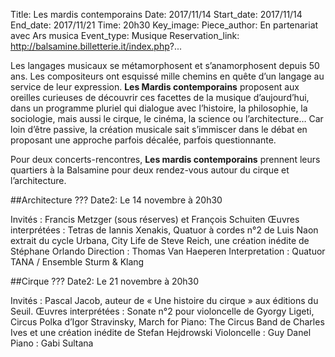 Title: Les mardis contemporains
Date: 2017/11/14
Start_date: 2017/11/14
End_date: 2017/11/21
Time: 20h30
Key_image:
Piece_author: En partenariat avec Ars musica
Event_type: Musique
Reservation_link: http://balsamine.billetterie.it/index.php?...

Les langages musicaux se métamorphosent et s’anamorphosent depuis 50 ans. Les compositeurs ont esquissé mille chemins en quête d’un langage au service de leur expression. **Les Mardis contemporains** proposent aux oreilles curieuses de découvrir ces facettes de la musique d’aujourd’hui, dans un programme pluriel qui dialogue avec l’histoire, la philosophie, la sociologie, mais aussi le cirque, le cinéma, la science ou l’architecture… Car loin d’être passive, la création musicale sait s’immiscer dans le débat en proposant une approche parfois décalée, parfois questionnante.

Pour deux concerts-rencontres, **Les mardis contemporains** prennent leurs quartiers à la Balsamine pour deux rendez-vous autour du cirque et l’architecture.

##Architecture
??? Date2: Le 14 novembre à 20h30

Invités
:    Francis Metzger (sous réserves) et François Schuiten
Œuvres interprétées
:    Tetras de Iannis Xenakis, Quatuor à cordes n°2 de Luis Naon extrait du cycle Urbana, City Life de Steve Reich, une création inédite de Stéphane Orlando
Direction
:    Thomas Van Haeperen
Interpretation
:    Quatuor TANA / Ensemble Sturm & Klang

##Cirque
??? Date2:  Le 21 novembre à 20h30

Invités
:    Pascal Jacob, auteur de « Une histoire du cirque » aux éditions du Seuil.
Œuvres interprétées
:    Sonate n°2 pour violoncelle de Gyorgy Ligeti, Circus Polka d’Igor Stravinsky, March for Piano: The Circus Band de Charles Ives et une création inédite de Stefan Hejdrowski
Violoncelle
:    Guy Danel
Piano
:    Gabi Sultana
